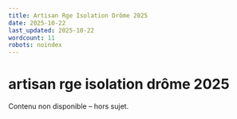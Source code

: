 ```yaml
---
title: Artisan Rge Isolation Drôme 2025
date: 2025-10-22
last_updated: 2025-10-22
wordcount: 11
robots: noindex
---
```


# artisan rge isolation drôme 2025

Contenu non disponible – hors sujet.